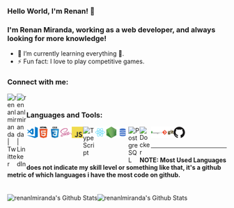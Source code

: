 ### Hello World, I'm Renan! 👋

### I'm Renan Miranda, working as a web developer, and always looking for more knowledge!
- 🌱 I’m currently learning everything 🤣.
- ⚡ Fun fact: I love to play competitive games.

### Connect with me:

<a target="_blank" rel="noopener noreferrer" href="https://twitter.com/_renness">
  <img align="left" alt="renanlmiranda | Twitter" width="22px" src="https://cdn.jsdelivr.net/npm/simple-icons@v3/icons/twitter.svg" />
</a>
<a target="_blank" rel="noopener noreferrer" href="https://linkedin.com/in/renanlmiranda">
  <img align="left" alt="renanlmiranda | LinkedIn" width="22px" src="https://cdn.jsdelivr.net/npm/simple-icons@v3/icons/linkedin.svg" />
</a>


<br />

### Languages and Tools:

<img align="left" alt="Visual Studio Code" width="26px" src="https://raw.githubusercontent.com/github/explore/80688e429a7d4ef2fca1e82350fe8e3517d3494d/topics/visual-studio-code/visual-studio-code.png" />

<img align="left" alt="HTML5" width="26px" src="https://raw.githubusercontent.com/github/explore/80688e429a7d4ef2fca1e82350fe8e3517d3494d/topics/html/html.png" />

<img align="left" alt="CSS3" width="26px" src="https://raw.githubusercontent.com/github/explore/80688e429a7d4ef2fca1e82350fe8e3517d3494d/topics/css/css.png" />

<img align="left" alt="Sass" width="26px" src="https://raw.githubusercontent.com/github/explore/80688e429a7d4ef2fca1e82350fe8e3517d3494d/topics/sass/sass.png" />

<img align="left" alt="JavaScript" width="26px" src="https://raw.githubusercontent.com/github/explore/80688e429a7d4ef2fca1e82350fe8e3517d3494d/topics/javascript/javascript.png" />

<img align="left" alt="TypeScript" width="26px" src="https://cdn.iconscout.com/icon/free/png-512/typescript-1174965.png" />

<img align="left" alt="React" width="26px" src="https://raw.githubusercontent.com/github/explore/80688e429a7d4ef2fca1e82350fe8e3517d3494d/topics/react/react.png" />

<img align="left" alt="Node.js" width="26px" src="https://raw.githubusercontent.com/github/explore/80688e429a7d4ef2fca1e82350fe8e3517d3494d/topics/nodejs/nodejs.png" />

<img align="left" alt="SQL" width="26px" src="https://raw.githubusercontent.com/github/explore/80688e429a7d4ef2fca1e82350fe8e3517d3494d/topics/sql/sql.png" />

<img align="left" alt="PostgreSQL" width="26px" src="https://cdn.iconscout.com/icon/free/png-512/postgresql-226047.png" />

<img align="left" alt="Docker" width="26px" src="https://www.pngfind.com/pngs/m/255-2553250_icon-docker-notext-color-docker-icon-png-transparent.png" />

<img align="left" alt="MongoDB" width="26px" src="https://raw.githubusercontent.com/github/explore/80688e429a7d4ef2fca1e82350fe8e3517d3494d/topics/mongodb/mongodb.png" />

<img align="left" alt="Git" width="26px" src="https://raw.githubusercontent.com/github/explore/80688e429a7d4ef2fca1e82350fe8e3517d3494d/topics/git/git.png" />

<img align="left" alt="GitHub" width="26px" src="https://raw.githubusercontent.com/github/explore/78df643247d429f6cc873026c0622819ad797942/topics/github/github.png" />

<br />
<br />

---

#### NOTE: Most Used Languages does not indicate my skill level or something like that, it's a github metric of which languages i have the most code on github.

<br />

<img align="left" alt="renanlmiranda's Github Stats" src= "https://github-readme-stats.vercel.app/api/top-langs/?username=renanlmiranda&theme=radical"/>

<img align="left" alt="renanlmiranda's Github Stats" src="https://github-readme-stats.vercel.app/api?username=renanlmiranda&show_icons=true&theme=radical&count_private=true&hide_border=true" />




